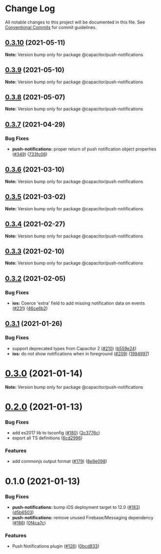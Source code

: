 # Change Log

All notable changes to this project will be documented in this file.
See [Conventional Commits](https://conventionalcommits.org) for commit guidelines.

## [0.3.10](https://github.com/ionic-team/capacitor-plugins/compare/@capacitor/push-notifications@0.3.9...@capacitor/push-notifications@0.3.10) (2021-05-11)

**Note:** Version bump only for package @capacitor/push-notifications





## [0.3.9](https://github.com/ionic-team/capacitor-plugins/compare/@capacitor/push-notifications@0.3.8...@capacitor/push-notifications@0.3.9) (2021-05-10)

**Note:** Version bump only for package @capacitor/push-notifications





## [0.3.8](https://github.com/ionic-team/capacitor-plugins/compare/@capacitor/push-notifications@0.3.7...@capacitor/push-notifications@0.3.8) (2021-05-07)

**Note:** Version bump only for package @capacitor/push-notifications





## [0.3.7](https://github.com/ionic-team/capacitor-plugins/compare/@capacitor/push-notifications@0.3.6...@capacitor/push-notifications@0.3.7) (2021-04-29)


### Bug Fixes

* **push-notifications:** proper return of push notification object properties ([#349](https://github.com/ionic-team/capacitor-plugins/issues/349)) ([733fc06](https://github.com/ionic-team/capacitor-plugins/commit/733fc06af7b62a576fb6214a7fe42838a3bcb93a))





## [0.3.6](https://github.com/ionic-team/capacitor-plugins/compare/@capacitor/push-notifications@0.3.5...@capacitor/push-notifications@0.3.6) (2021-03-10)

**Note:** Version bump only for package @capacitor/push-notifications





## [0.3.5](https://github.com/ionic-team/capacitor-plugins/compare/@capacitor/push-notifications@0.3.4...@capacitor/push-notifications@0.3.5) (2021-03-02)

**Note:** Version bump only for package @capacitor/push-notifications





## [0.3.4](https://github.com/ionic-team/capacitor-plugins/compare/@capacitor/push-notifications@0.3.3...@capacitor/push-notifications@0.3.4) (2021-02-27)

**Note:** Version bump only for package @capacitor/push-notifications





## [0.3.3](https://github.com/ionic-team/capacitor-plugins/compare/@capacitor/push-notifications@0.3.2...@capacitor/push-notifications@0.3.3) (2021-02-10)

**Note:** Version bump only for package @capacitor/push-notifications





## [0.3.2](https://github.com/ionic-team/capacitor-plugins/compare/@capacitor/push-notifications@0.3.1...@capacitor/push-notifications@0.3.2) (2021-02-05)


### Bug Fixes

* **ios:** Coerce 'extra' field to add missing notification data on events ([#231](https://github.com/ionic-team/capacitor-plugins/issues/231)) ([46ce6b2](https://github.com/ionic-team/capacitor-plugins/commit/46ce6b2a72e4b107702b0cfb97007aaf385a3106))





## [0.3.1](https://github.com/ionic-team/capacitor-plugins/compare/@capacitor/push-notifications@0.3.0...@capacitor/push-notifications@0.3.1) (2021-01-26)


### Bug Fixes

* support deprecated types from Capacitor 2 ([#210](https://github.com/ionic-team/capacitor-plugins/issues/210)) ([b559e24](https://github.com/ionic-team/capacitor-plugins/commit/b559e24b24174be60129217e87c0bff14bcdd573))
* **ios:** do not show notifications when in foreground ([#209](https://github.com/ionic-team/capacitor-plugins/issues/209)) ([1994997](https://github.com/ionic-team/capacitor-plugins/commit/1994997a100d7c57477305d933fb835cf9f7c9c8))





# [0.3.0](https://github.com/ionic-team/capacitor-plugins/compare/@capacitor/push-notifications@0.2.0...@capacitor/push-notifications@0.3.0) (2021-01-14)

**Note:** Version bump only for package @capacitor/push-notifications





# [0.2.0](https://github.com/ionic-team/capacitor-plugins/compare/@capacitor/push-notifications@0.1.0...@capacitor/push-notifications@0.2.0) (2021-01-13)


### Bug Fixes

* add es2017 lib to tsconfig ([#180](https://github.com/ionic-team/capacitor-plugins/issues/180)) ([2c3776c](https://github.com/ionic-team/capacitor-plugins/commit/2c3776c38ca025c5ee965dec10ccf1cdb6c02e2f))
* export all TS definitions ([6cd2996](https://github.com/ionic-team/capacitor-plugins/commit/6cd299660fdeb27382ec7f45f0b3a55224cd0ad1))


### Features

* add commonjs output format ([#179](https://github.com/ionic-team/capacitor-plugins/issues/179)) ([8e9e098](https://github.com/ionic-team/capacitor-plugins/commit/8e9e09862064b3f6771d7facbc4008e995d9b463))





# 0.1.0 (2021-01-13)


### Bug Fixes

* **push-notifications:** bump iOS deployment target to 12.0 ([#183](https://github.com/ionic-team/capacitor-plugins/issues/183)) ([d5b6503](https://github.com/ionic-team/capacitor-plugins/commit/d5b650312cded1606e39bbddc62acc6af9545997))
* **push-notifications:** remove unused Firebase/Messaging dependency ([#186](https://github.com/ionic-team/capacitor-plugins/issues/186)) ([0f4ca7c](https://github.com/ionic-team/capacitor-plugins/commit/0f4ca7ceaf67ced40b2cf2b359001b1ab060a3a6))


### Features

* Push Notifications plugin ([#126](https://github.com/ionic-team/capacitor-plugins/issues/126)) ([0bcd833](https://github.com/ionic-team/capacitor-plugins/commit/0bcd833a6503061be45253b21fca9bd75576efc8))
